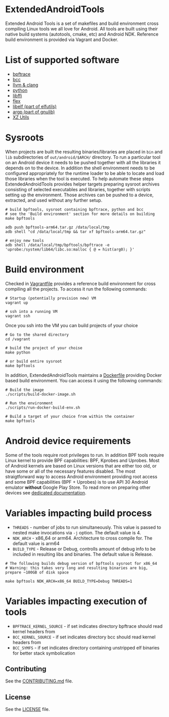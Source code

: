 # ExtendedAndroidTools
Extended Android Tools is a set of makefiles and build environment cross compiling Linux tools we all love for Android. All tools are built using their native build systems (autotools, cmake, etc) and Android NDK. Reference build environment is provided via Vagrant and Docker.



# List of supported software
- [bpftrace](https://github.com/iovisor/bpftrace)
- [bcc](https://github.com/iovisor/bcc)
- [llvm & clang](https://github.com/llvm/llvm-project)
- [python](https://github.com/python/cpython)
- [libffi](https://github.com/libffi/libffi)
- [flex](https://github.com/westes/flex)
- [libelf (part of elfutils)](https://sourceware.org/elfutils/)
- [argp (part of gnulib)](https://www.gnu.org/software/gnulib/)
- [XZ Utils](https://tukaani.org/xz/)

# Sysroots
When projects are built the resulting binaries/libraries are placed in `bin` and `lib` subdirectories of `out/android/$ARCH/` directory. To run a particular tool on an Android device it needs to be pushed together with all the libraries it depends on to the device. In addition the shell environment needs to be configured appropriately for the runtime loader to be able to locate and load those libraries when the tool is executed. To help automate these steps ExtendedAndroidTools provides helper targets preparing sysroot archives consisting of selected executables and libraries, together with scripts setting up the environment. Those archives can be pushed to a device, extracted, and used without any further setup.

```
# build bpftools, sysroot containing bpftrace, python and bcc
# see the 'Build environment' section for more details on building
make bpftools

adb push bpftools-arm64.tar.gz /data/local/tmp
adb shell "cd /data/local/tmp && tar xf bpftools-arm64.tar.gz"

# enjoy new tools
adb shell /data/local/tmp/bpftools/bpftrace -e 'uprobe:/system/lib64/libc.so:malloc { @ = hist(arg0); }'
```

# Build environment
Checked in [Vagrantfile](https://github.com/facebookexperimental/ExtendedAndroidTools/blob/master/Vagrantfile) provides a reference build environment for cross compiling all the projects. To access it run the following commands:

```
# Startup (potentially provision new) VM
vagrant up

# ssh into a running VM
vagrant ssh
```

Once you ssh into the VM you can build projects of your choice
```
# Go to the shared directory
cd /vagrant

# build the project of your choise
make python

# or build entire sysroot
make bpftools
```

In addition, ExtendedAndroidTools maintains a [Dockerfile](https://github.com/facebookexperimental/ExtendedAndroidTools/blob/master/docker/Dockerfile) providing Docker based build environment. You can access it using the following commands:
```
# Build the image
./scripts/build-docker-image.sh

# Run the environment
./scripts/run-docker-build-env.sh

# Build a target of your choice from within the container
make bpftools
```

# Android device requirements
Some of the tools require root privileges to run. In addition BPF tools require Linux kernel to provide BPF capabilities: BPF, Kprobes and Uprobes. Most of Android kernels are based on Linux versions that are either too old, or have some or all of the necessary features disabled. The most straigtforward way to access Android environment providing root access and some BPF capabilities (BPF + Uprobes) is to use API 30 Android emulator **without** Google Play Store. To read more on preparing other devices see [dedicated documentation](docs/phone_setup.md).

# Variables impacting build process
- `THREADS` - number of jobs to run simultaneously. This value is passed to nested make invocations via `-j` option. The default value is 4.
- `NDK_ARCH` - x86_64 or arm64. Architecture to cross compile for. The default value is arm64
- `BUILD_TYPE` - Release or Debug, controlls amount of debug info to be included in resulting libs and binaries. The default value is Release.

```
# The following builds debug version of bpftools sysroot for x86_64
# Warning: this takes very long and resulting binaries are big, prepare ~100GB of disk space

make bpftools NDK_ARCH=x86_64 BUILD_TYPE=Debug THREADS=1
```

# Variables impacting execution of tools
- `BPFTRACE_KERNEL_SOURCE` - if set indicates directory bpftrace should read kernel headers from
- `BCC_KERNEL_SOURCE` - if set indicates directory bcc should read kernel headers from
- `BCC_SYMFS` - if set indicates directory containing unstripped elf binaries for better stack symbolication

## Contributing
See the [CONTRIBUTING.md](CONTRIBUTING.md) file.

## License
See the [LICENSE](LICENSE) file.
